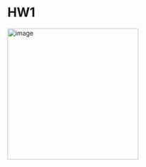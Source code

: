 # HW1
<img width="294" alt="image" src="https://user-images.githubusercontent.com/115403236/213867982-3f4cb38d-45f7-404b-b84c-28bcf5a69f6b.png">
